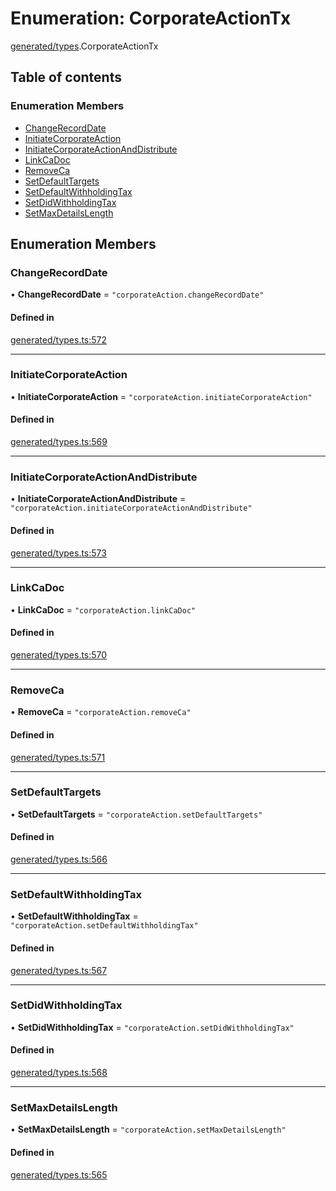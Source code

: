 # Enumeration: CorporateActionTx

[generated/types](../wiki/generated.types).CorporateActionTx

## Table of contents

### Enumeration Members

- [ChangeRecordDate](../wiki/generated.types.CorporateActionTx#changerecorddate)
- [InitiateCorporateAction](../wiki/generated.types.CorporateActionTx#initiatecorporateaction)
- [InitiateCorporateActionAndDistribute](../wiki/generated.types.CorporateActionTx#initiatecorporateactionanddistribute)
- [LinkCaDoc](../wiki/generated.types.CorporateActionTx#linkcadoc)
- [RemoveCa](../wiki/generated.types.CorporateActionTx#removeca)
- [SetDefaultTargets](../wiki/generated.types.CorporateActionTx#setdefaulttargets)
- [SetDefaultWithholdingTax](../wiki/generated.types.CorporateActionTx#setdefaultwithholdingtax)
- [SetDidWithholdingTax](../wiki/generated.types.CorporateActionTx#setdidwithholdingtax)
- [SetMaxDetailsLength](../wiki/generated.types.CorporateActionTx#setmaxdetailslength)

## Enumeration Members

### ChangeRecordDate

• **ChangeRecordDate** = ``"corporateAction.changeRecordDate"``

#### Defined in

[generated/types.ts:572](https://github.com/PolymeshAssociation/polymesh-sdk/blob/07b115c8/src/generated/types.ts#L572)

___

### InitiateCorporateAction

• **InitiateCorporateAction** = ``"corporateAction.initiateCorporateAction"``

#### Defined in

[generated/types.ts:569](https://github.com/PolymeshAssociation/polymesh-sdk/blob/07b115c8/src/generated/types.ts#L569)

___

### InitiateCorporateActionAndDistribute

• **InitiateCorporateActionAndDistribute** = ``"corporateAction.initiateCorporateActionAndDistribute"``

#### Defined in

[generated/types.ts:573](https://github.com/PolymeshAssociation/polymesh-sdk/blob/07b115c8/src/generated/types.ts#L573)

___

### LinkCaDoc

• **LinkCaDoc** = ``"corporateAction.linkCaDoc"``

#### Defined in

[generated/types.ts:570](https://github.com/PolymeshAssociation/polymesh-sdk/blob/07b115c8/src/generated/types.ts#L570)

___

### RemoveCa

• **RemoveCa** = ``"corporateAction.removeCa"``

#### Defined in

[generated/types.ts:571](https://github.com/PolymeshAssociation/polymesh-sdk/blob/07b115c8/src/generated/types.ts#L571)

___

### SetDefaultTargets

• **SetDefaultTargets** = ``"corporateAction.setDefaultTargets"``

#### Defined in

[generated/types.ts:566](https://github.com/PolymeshAssociation/polymesh-sdk/blob/07b115c8/src/generated/types.ts#L566)

___

### SetDefaultWithholdingTax

• **SetDefaultWithholdingTax** = ``"corporateAction.setDefaultWithholdingTax"``

#### Defined in

[generated/types.ts:567](https://github.com/PolymeshAssociation/polymesh-sdk/blob/07b115c8/src/generated/types.ts#L567)

___

### SetDidWithholdingTax

• **SetDidWithholdingTax** = ``"corporateAction.setDidWithholdingTax"``

#### Defined in

[generated/types.ts:568](https://github.com/PolymeshAssociation/polymesh-sdk/blob/07b115c8/src/generated/types.ts#L568)

___

### SetMaxDetailsLength

• **SetMaxDetailsLength** = ``"corporateAction.setMaxDetailsLength"``

#### Defined in

[generated/types.ts:565](https://github.com/PolymeshAssociation/polymesh-sdk/blob/07b115c8/src/generated/types.ts#L565)
